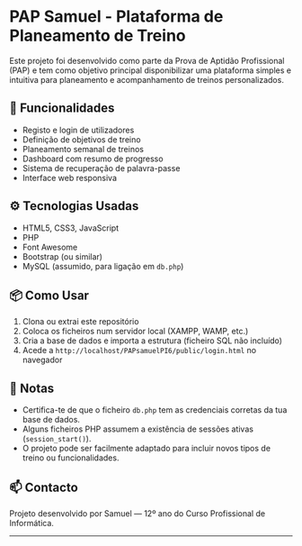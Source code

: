 # PAP Samuel - Plataforma de Planeamento de Treino

Este projeto foi desenvolvido como parte da Prova de Aptidão Profissional (PAP) e tem como objetivo principal disponibilizar uma plataforma simples e intuitiva para planeamento e acompanhamento de treinos personalizados.

## 🧠 Funcionalidades

- Registo e login de utilizadores
- Definição de objetivos de treino
- Planeamento semanal de treinos
- Dashboard com resumo de progresso
- Sistema de recuperação de palavra-passe
- Interface web responsiva

## ⚙️ Tecnologias Usadas

- HTML5, CSS3, JavaScript
- PHP
- Font Awesome
- Bootstrap (ou similar)
- MySQL (assumido, para ligação em `db.php`)

## 📦 Como Usar

1. Clona ou extrai este repositório
2. Coloca os ficheiros num servidor local (XAMPP, WAMP, etc.)
3. Cria a base de dados e importa a estrutura (ficheiro SQL não incluído)
4. Acede a `http://localhost/PAPsamuelPI6/public/login.html` no navegador

## 🧾 Notas

- Certifica-te de que o ficheiro `db.php` tem as credenciais corretas da tua base de dados.
- Alguns ficheiros PHP assumem a existência de sessões ativas (`session_start()`).
- O projeto pode ser facilmente adaptado para incluir novos tipos de treino ou funcionalidades.

## 📫 Contacto

Projeto desenvolvido por Samuel — 12º ano do Curso Profissional de Informática.

---

